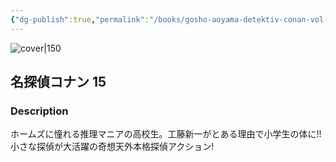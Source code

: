 ```yaml
---
{"dg-publish":true,"permalink":"/books/gosho-aoyama-detektiv-conan-vol-15/","title":"\"Detektiv Conan Vol.15\"","tags":["manga","crime"]}
---
```




![cover|150](http://books.google.com/books/content?id=1GE2AQAAIAAJ&printsec=frontcover&img=1&zoom=1&source=gbs_api)

## 名探偵コナン 15

### Description

ホームズに憧れる推理マニアの高校生。工藤新一がとある理由で小学生の体に!!小さな探偵が大活躍の奇想天外本格探偵アクション!
```